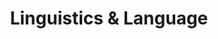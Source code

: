 ---
title: Linguistics & Language
description: A description of this category
image:

# Badge style
style:
    background: "#2a9d8f"
    color: "#fff"
---